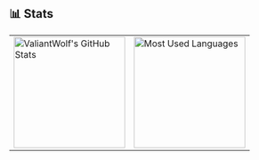 <!--
**ValiantWolf/ValiantWolf** is a ✨ _special_ ✨ repository because its `README.md` (this file) appears on your GitHub profile.

Here are some ideas to get you started:

- 🔭 I’m currently working on ...
- 🌱 I’m currently learning ...
- 👯 I’m looking to collaborate on ...
- 🤔 I’m looking for help with ...
- 💬 Ask me about ...
- 📫 How to reach me: ...
- 😄 Pronouns: ...
- ⚡ Fun fact: ...
-->

## 📊 Stats

<!-- <div style="display: flex; flex-direction: row; gap: 1rem; flex-wrap: wrap;">
  <div style="flex: 1;">
    <img src="https://github-readme-stats.vercel.app/api?username=ValiantWolf&count_private=true&show_icons=true&hide=stars&theme=tokyonight" alt="ValiantWolf's GitHub Stats">
  </div>
  <div style="flex: 1;">
    <img src="https://github-readme-stats.vercel.app/api/top-langs/?username=ValiantWolf&layout=compact&theme=tokyonight" alt="Most Used Languages">
  </div>
</div> -->

<table style="border: none;">
  <tr>
    <td>
      <img src="https://github-readme-stats.vercel.app/api?username=ValiantWolf&count_private=true&show_icons=true&hide=stars&theme=tokyonight" alt="ValiantWolf's GitHub Stats" height="200">
    </td>
    <td>
      <img src="https://github-readme-stats.vercel.app/api/top-langs/?username=ValiantWolf&layout=compact&theme=tokyonight" alt="Most Used Languages" height="200">
    </td>
  </tr>
</table>
